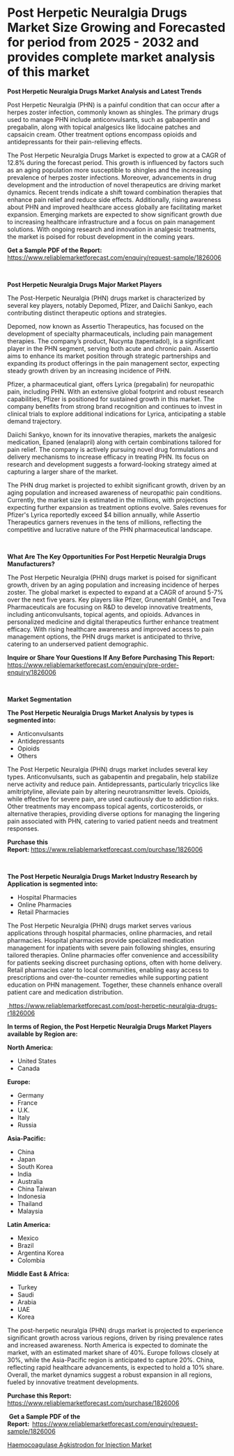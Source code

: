 <p><h1>Post Herpetic Neuralgia Drugs Market Size Growing and Forecasted for period from 2025 - 2032 and provides complete market analysis of this market</h1></p><p><strong>Post Herpetic Neuralgia Drugs Market Analysis and Latest Trends</strong></p>
<p><p>Post Herpetic Neuralgia (PHN) is a painful condition that can occur after a herpes zoster infection, commonly known as shingles. The primary drugs used to manage PHN include anticonvulsants, such as gabapentin and pregabalin, along with topical analgesics like lidocaine patches and capsaicin cream. Other treatment options encompass opioids and antidepressants for their pain-relieving effects.</p><p>The Post Herpetic Neuralgia Drugs Market is expected to grow at a CAGR of 12.8% during the forecast period. This growth is influenced by factors such as an aging population more susceptible to shingles and the increasing prevalence of herpes zoster infections. Moreover, advancements in drug development and the introduction of novel therapeutics are driving market dynamics. Recent trends indicate a shift toward combination therapies that enhance pain relief and reduce side effects. Additionally, rising awareness about PHN and improved healthcare access globally are facilitating market expansion. Emerging markets are expected to show significant growth due to increasing healthcare infrastructure and a focus on pain management solutions. With ongoing research and innovation in analgesic treatments, the market is poised for robust development in the coming years.</p></p>
<p><strong>Get a Sample PDF of the Report:&nbsp;</strong> <a href="https://www.reliablemarketforecast.com/enquiry/request-sample/1826006?utm_campaign=3361&utm_medium=2&utm_source=Github&utm_content=ia&utm_term=09032025&utm_id=post-herpetic-neuralgia-drugs">https://www.reliablemarketforecast.com/enquiry/request-sample/1826006</a></p>
<p>&nbsp;</p>
<p><strong>Post Herpetic Neuralgia Drugs Major Market Players</strong></p>
<p><p>The Post-Herpetic Neuralgia (PHN) drugs market is characterized by several key players, notably Depomed, Pfizer, and Daiichi Sankyo, each contributing distinct therapeutic options and strategies. </p><p>Depomed, now known as Assertio Therapeutics, has focused on the development of specialty pharmaceuticals, including pain management therapies. The company’s product, Nucynta (tapentadol), is a significant player in the PHN segment, serving both acute and chronic pain. Assertio aims to enhance its market position through strategic partnerships and expanding its product offerings in the pain management sector, expecting steady growth driven by an increasing incidence of PHN.</p><p>Pfizer, a pharmaceutical giant, offers Lyrica (pregabalin) for neuropathic pain, including PHN. With an extensive global footprint and robust research capabilities, Pfizer is positioned for sustained growth in this market. The company benefits from strong brand recognition and continues to invest in clinical trials to explore additional indications for Lyrica, anticipating a stable demand trajectory.</p><p>Daiichi Sankyo, known for its innovative therapies, markets the analgesic medication, Epaned (enalapril) along with certain combinations tailored for pain relief. The company is actively pursuing novel drug formulations and delivery mechanisms to increase efficacy in treating PHN. Its focus on research and development suggests a forward-looking strategy aimed at capturing a larger share of the market.</p><p>The PHN drug market is projected to exhibit significant growth, driven by an aging population and increased awareness of neuropathic pain conditions. Currently, the market size is estimated in the millions, with projections expecting further expansion as treatment options evolve. Sales revenues for Pfizer's Lyrica reportedly exceed $4 billion annually, while Assertio Therapeutics garners revenues in the tens of millions, reflecting the competitive and lucrative nature of the PHN pharmaceutical landscape.</p></p>
<p>&nbsp;</p>
<p><strong>What Are The Key Opportunities For Post Herpetic Neuralgia Drugs Manufacturers?</strong></p>
<p><p>The Post Herpetic Neuralgia (PHN) drugs market is poised for significant growth, driven by an aging population and increasing incidence of herpes zoster. The global market is expected to expand at a CAGR of around 5-7% over the next five years. Key players like Pfizer, Grunentahl GmbH, and Teva Pharmaceuticals are focusing on R&D to develop innovative treatments, including anticonvulsants, topical agents, and opioids. Advances in personalized medicine and digital therapeutics further enhance treatment efficacy. With rising healthcare awareness and improved access to pain management options, the PHN drugs market is anticipated to thrive, catering to an underserved patient demographic.</p></p>
<p><strong>Inquire or Share Your Questions If Any Before Purchasing This Report:</strong> <a href="https://www.reliablemarketforecast.com/enquiry/pre-order-enquiry/1826006?utm_campaign=3361&utm_medium=2&utm_source=Github&utm_content=ia&utm_term=09032025&utm_id=post-herpetic-neuralgia-drugs">https://www.reliablemarketforecast.com/enquiry/pre-order-enquiry/1826006</a></p>
<p>&nbsp;</p>
<p><strong>Market Segmentation</strong></p>
<p><strong>The Post Herpetic Neuralgia Drugs Market Analysis by types is segmented into:</strong></p>
<p><ul><li>Anticonvulsants</li><li>Antidepressants</li><li>Opioids</li><li>Others</li></ul></p>
<p><p>The Post Herpetic Neuralgia (PHN) drugs market includes several key types. Anticonvulsants, such as gabapentin and pregabalin, help stabilize nerve activity and reduce pain. Antidepressants, particularly tricyclics like amitriptyline, alleviate pain by altering neurotransmitter levels. Opioids, while effective for severe pain, are used cautiously due to addiction risks. Other treatments may encompass topical agents, corticosteroids, or alternative therapies, providing diverse options for managing the lingering pain associated with PHN, catering to varied patient needs and treatment responses.</p></p>
<p><strong>Purchase this Report:&nbsp;</strong><a href="https://www.reliablemarketforecast.com/purchase/1826006?utm_campaign=3361&utm_medium=2&utm_source=Github&utm_content=ia&utm_term=09032025&utm_id=post-herpetic-neuralgia-drugs">https://www.reliablemarketforecast.com/purchase/1826006</a></p>
<p>&nbsp;</p>
<p><strong>The Post Herpetic Neuralgia Drugs Market Industry Research by Application is segmented into:</strong></p>
<p><ul><li>Hospital Pharmacies</li><li>Online Pharmacies</li><li>Retail Pharmacies</li></ul></p>
<p><p>The Post Herpetic Neuralgia (PHN) drugs market serves various applications through hospital pharmacies, online pharmacies, and retail pharmacies. Hospital pharmacies provide specialized medication management for inpatients with severe pain following shingles, ensuring tailored therapies. Online pharmacies offer convenience and accessibility for patients seeking discreet purchasing options, often with home delivery. Retail pharmacies cater to local communities, enabling easy access to prescriptions and over-the-counter remedies while supporting patient education on PHN management. Together, these channels enhance overall patient care and medication distribution.</p></p>
<p><a href="https://www.reliablemarketforecast.com/post-herpetic-neuralgia-drugs-r1826006?utm_campaign=3361&utm_medium=2&utm_source=Github&utm_content=ia&utm_term=09032025&utm_id=post-herpetic-neuralgia-drugs">&nbsp;https://www.reliablemarketforecast.com/post-herpetic-neuralgia-drugs-r1826006</a></p>
<p><strong>In terms of Region, the Post Herpetic Neuralgia Drugs Market Players available by Region are:</strong></p>
<p>
    <p> <strong> North America: </strong>
        <ul>
            <li>United States</li>
            <li>Canada</li>
        </ul>
        </p> 
    <p> <strong> Europe: </strong>
        <ul>
            <li>Germany</li>
            <li>France</li>
            <li>U.K.</li>
            <li>Italy</li>
            <li>Russia</li>
        </ul>
        </p> 
    <p> <strong> Asia-Pacific: </strong>
        <ul>
            <li>China</li>
            <li>Japan</li>
            <li>South Korea</li>
            <li>India</li>
            <li>Australia</li>
            <li>China Taiwan</li>
            <li>Indonesia</li>
            <li>Thailand</li>
            <li>Malaysia</li>
        </ul>
        </p> 
    <p> <strong> Latin America: </strong>
        <ul>
            <li>Mexico</li>
            <li>Brazil</li>
            <li>Argentina Korea</li>
            <li>Colombia</li>
        </ul>
        </p> 
    <p> <strong> Middle East & Africa: </strong>
        <ul>
            <li>Turkey</li>
            <li>Saudi</li>
            <li>Arabia</li>
            <li>UAE</li>
            <li>Korea</li>
        </ul>
    </p>
    </p>
<p><p>The post-herpetic neuralgia (PHN) drugs market is projected to experience significant growth across various regions, driven by rising prevalence rates and increased awareness. North America is expected to dominate the market, with an estimated market share of 40%. Europe follows closely at 30%, while the Asia-Pacific region is anticipated to capture 20%. China, reflecting rapid healthcare advancements, is expected to hold a 10% share. Overall, the market dynamics suggest a robust expansion in all regions, fueled by innovative treatment developments.</p></p>
<p><strong>Purchase this Report: </strong><a href="https://www.reliablemarketforecast.com/purchase/1826006?utm_campaign=3361&utm_medium=2&utm_source=Github&utm_content=ia&utm_term=09032025&utm_id=post-herpetic-neuralgia-drugs">https://www.reliablemarketforecast.com/purchase/1826006</a></p>
<p>&nbsp;<strong>Get a Sample PDF of the Report:&nbsp;&nbsp;</strong><a href="https://www.reliablemarketforecast.com/enquiry/request-sample/1826006?utm_campaign=3361&utm_medium=2&utm_source=Github&utm_content=ia&utm_term=09032025&utm_id=post-herpetic-neuralgia-drugs">https://www.reliablemarketforecast.com/enquiry/request-sample/1826006</a></p>
<p><strong></strong></p>
<p><p><a href="https://github.com/djembashote/Market-Research-Report-List-1/blob/main/haemocoagulase-agkistrodon-for-injection-market.md?utm_campaign=3361&utm_medium=2&utm_source=Github&utm_content=ia&utm_term=09032025&utm_id=post-herpetic-neuralgia-drugs">Haemocoagulase Agkistrodon for Injection Market</a></p></p>